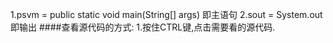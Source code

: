 1.psvm = public static void main(String[] args) 即主语句
2.sout = System.out即输出
####查看源代码的方式:
		1.按住CTRL键,点击需要看的源代码.